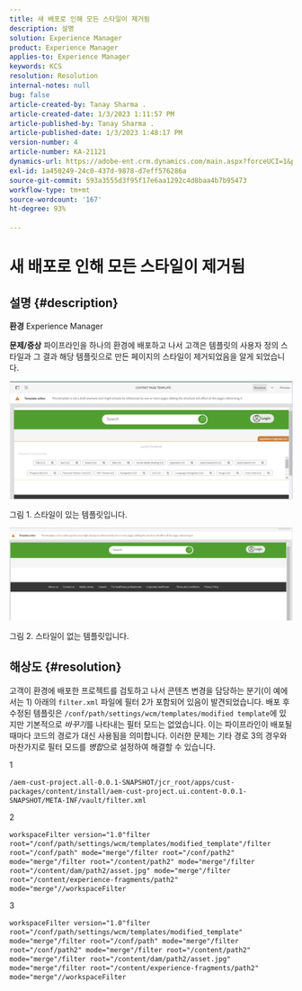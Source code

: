 ```yaml
---
title: 새 배포로 인해 모든 스타일이 제거됨
description: 설명
solution: Experience Manager
product: Experience Manager
applies-to: Experience Manager
keywords: KCS
resolution: Resolution
internal-notes: null
bug: false
article-created-by: Tanay Sharma .
article-created-date: 1/3/2023 1:11:57 PM
article-published-by: Tanay Sharma .
article-published-date: 1/3/2023 1:48:17 PM
version-number: 4
article-number: KA-21121
dynamics-url: https://adobe-ent.crm.dynamics.com/main.aspx?forceUCI=1&pagetype=entityrecord&etn=knowledgearticle&id=e75d5a2c-688b-ed11-81ac-6045bd006a22
exl-id: 1a450249-24c0-437d-9878-d7eff576286a
source-git-commit: 593a3555d3f95f17e6aa1292c4d8baa4b7b95473
workflow-type: tm+mt
source-wordcount: '167'
ht-degree: 93%

---
```


# 새 배포로 인해 모든 스타일이 제거됨

## 설명 {#description}

<b>환경</b>
Experience Manager


<b>문제/증상</b>
파이프라인을 하나의 환경에 배포하고 나서 고객은 템플릿의 사용자 정의 스타일과 그 결과 해당 템플릿으로 만든 페이지의 스타일이 제거되었음을 알게 되었습니다.



![](assets/___ec5d5a2c-688b-ed11-81ac-6045bd006a22___.png)

그림 1. 스타일이 있는 템플릿입니다.



![](assets/___f05d5a2c-688b-ed11-81ac-6045bd006a22___.png)

그림 2. 스타일이 없는 템플릿입니다.


## 해상도 {#resolution}


고객이 환경에 배포한 프로젝트를 검토하고 나서 콘텐츠 변경을 담당하는 분기(이 예에서는 1) 아래의 `filter.xml` 파일에 필터 2가 포함되어 있음이 발견되었습니다.
배포 후 수정된 템플릿은 `/conf/path/settings/wcm/templates/modified template`에 있지만 기본적으로 *바꾸기*를 나타내는 필터 모드는 없었습니다.
이는 파이프라인이 배포될 때마다 코드의 경로가 대신 사용됨을 의미합니다.
이러한 문제는 기타 경로 3의 경우와 마찬가지로 필터 모드를 *병합*&#x200B;으로 설정하여 해결할 수 있습니다.

1


```
/aem-cust-project.all-0.0.1-SNAPSHOT/jcr_root/apps/cust-packages/content/install/aem-cust-project.ui.content-0.0.1-SNAPSHOT/META-INF/vault/filter.xml
```



2

```
workspaceFilter version="1.0"filter root="/conf/path/settings/wcm/templates/modified_template"/filter root="/conf/path" mode="merge"/filter root="/conf/path2" mode="merge"/filter root="/content/path2" mode="merge"/filter root="/content/dam/path2/asset.jpg" mode="merge"/filter root="/content/experience-fragments/path2" mode="merge"//workspaceFilter
```




3


```
workspaceFilter version="1.0"filter root="/conf/path/settings/wcm/templates/modified_template" mode="merge"/filter root="/conf/path" mode="merge"/filter root="/conf/path2" mode="merge"/filter root="/content/path2" mode="merge"/filter root="/content/dam/path2/asset.jpg" mode="merge"/filter root="/content/experience-fragments/path2" mode="merge"//workspaceFilter
```
